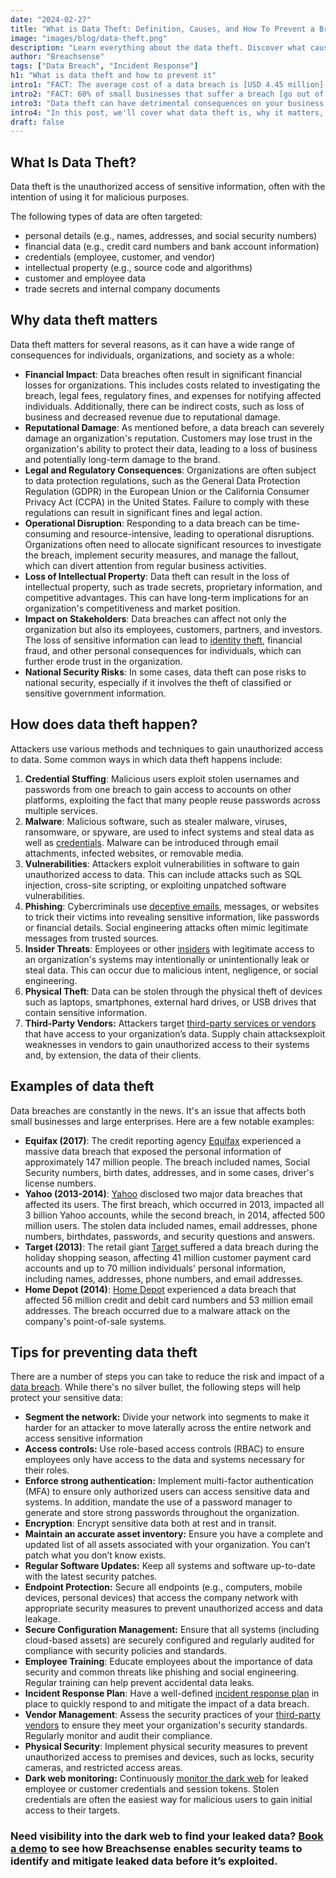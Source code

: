 ```yaml
---
date: "2024-02-27"
title: "What is Data Theft: Definition, Causes, and How To Prevent a Breach"
image: "images/blog/data-theft.png"
description: "Learn everything about the data theft. Discover what causes data theft, why it matters and how to prevent it." 
author: "Breachsense"
tags: ["Data Breach", "Incident Response"]
h1: "What is data theft and how to prevent it"
intro1: "FACT: The average cost of a data breach is [USD 4.45 million](https://www.ibm.com/reports/data-breach)."
intro2: "FACT: 60% of small businesses that suffer a breach [go out of business](https://www.cnbc.com/2019/10/13/cyberattacks-cost-small-companies-200k-putting-many-out-of-business.html) within six months."
intro3: "Data theft can have detrimental consequences on your business."
intro4: "In this post, we'll cover what data theft is, why it matters, how it happens, and what you can do to prevent a breach."
draft: false
---
```

## What Is Data Theft?

Data theft is the unauthorized access of sensitive information, often with the intention of using it for malicious purposes.

The following types of data are often targeted:

- personal details (e.g., names, addresses, and social security numbers)
- financial data (e.g., credit card numbers and bank account information)
- credentials (employee, customer, and vendor)
- intellectual property (e.g., source code and algorithms)
- customer and employee data
- trade secrets and internal company documents

## Why data theft matters

Data theft matters for several reasons, as it can have a wide range of consequences for individuals, organizations, and society as a whole:

- **Financial Impact**: Data breaches often result in significant financial losses for organizations. This includes costs related to investigating the breach, legal fees, regulatory fines, and expenses for notifying affected individuals. Additionally, there can be indirect costs, such as loss of business and decreased revenue due to reputational damage.
- **Reputational Damage**: As mentioned before, a data breach can severely damage an organization's reputation. Customers may lose trust in the organization's ability to protect their data, leading to a loss of business and potentially long-term damage to the brand.
- **Legal and Regulatory Consequences**: Organizations are often subject to data protection regulations, such as the General Data Protection Regulation (GDPR) in the European Union or the California Consumer Privacy Act (CCPA) in the United States. Failure to comply with these regulations can result in significant fines and legal action.
- **Operational Disruption**: Responding to a data breach can be time-consuming and resource-intensive, leading to operational disruptions. Organizations often need to allocate significant resources to investigate the breach, implement security measures, and manage the fallout, which can divert attention from regular business activities.
- **Loss of Intellectual Property**: Data theft can result in the loss of intellectual property, such as trade secrets, proprietary information, and competitive advantages. This can have long-term implications for an organization's competitiveness and market position.
- **Impact on Stakeholders**: Data breaches can affect not only the organization but also its employees, customers, partners, and investors. The loss of sensitive information can lead to [identity theft](https://www.breachsense.com/blog/dark-web-identity-theft/), financial fraud, and other personal consequences for individuals, which can further erode trust in the organization.
- **National Security Risks**: In some cases, data theft can pose risks to national security, especially if it involves the theft of classified or sensitive government information.

## How does data theft happen?

Attackers use various methods and techniques to gain unauthorized access to data. Some common ways in which data theft happens include:

1. **Credential Stuffing**: Malicious users exploit stolen usernames and passwords from one breach to gain access to accounts on other platforms, exploiting the fact that many people reuse passwords across multiple services.
2. **Malware**: Malicious software, such as stealer malware, viruses, ransomware, or spyware, are used to infect systems and steal data as well as [credentials](https://www.breachsense.com/blog/password-security-data-breach/). Malware can be introduced through email attachments, infected websites, or removable media.
3. **Vulnerabilities**: Attackers exploit vulnerabilities in software to gain unauthorized access to data. This can include attacks such as SQL injection, cross-site scripting, or exploiting unpatched software vulnerabilities.
4. **Phishing**: Cybercriminals use [deceptive emails](https://www.breachsense.com/blog/email-threat-types/), messages, or websites to trick their victims into revealing sensitive information, like passwords or financial details. Social engineering attacks often mimic legitimate messages from trusted sources.
5. **Insider Threats**: Employees or other [insiders](https://www.breachsense.com/blog/insider-threat/) with legitimate access to an organization's systems may intentionally or unintentionally leak or steal data. This can occur due to malicious intent, negligence, or social engineering.
6. **Physical Theft**: Data can be stolen through the physical theft of devices such as laptops, smartphones, external hard drives, or USB drives that contain sensitive information.
7. **Third-Party Vendors:** Attackers target [third-party services or vendors](https://www.breachsense.com/blog/prevent-third-party-data-breaches/) that have access to your organization’s data. Supply chain attacksexploit weaknesses in vendors to gain unauthorized access to their systems and, by extension, the data of their clients.

## Examples of data theft

Data breaches are constantly in the news. It's an issue that affects both small businesses and large enterprises. Here are a few notable examples:

- **Equifax (2017)**: The credit reporting agency [Equifax](https://www.breachsense.com/blog/equifax-data-breach/) experienced a massive data breach that exposed the personal information of approximately 147 million people. The breach included names, Social Security numbers, birth dates, addresses, and in some cases, driver's license numbers.
- **Yahoo (2013-2014)**: [Yahoo](https://www.breachsense.com/blog/data-breach-examples/) disclosed two major data breaches that affected its users. The first breach, which occurred in 2013, impacted all 3 billion Yahoo accounts, while the second breach, in 2014, affected 500 million users. The stolen data included names, email addresses, phone numbers, birthdates, passwords, and security questions and answers.
- **Target (2013)**: The retail giant [Target ](https://www.breachsense.com/blog/target-data-breach/)suffered a data breach during the holiday shopping season, affecting 41 million customer payment card accounts and up to 70 million individuals' personal information, including names, addresses, phone numbers, and email addresses.
- **Home Depot (2014)**: [Home Depot](https://www.breachsense.com/blog/home-depot-data-breach/) experienced a data breach that affected 56 million credit and debit card numbers and 53 million email addresses. The breach occurred due to a malware attack on the company's point-of-sale systems.

## Tips for preventing data theft

There are a number of steps you can take to reduce the risk and impact of a [data breach](https://www.breachsense.com/blog/data-breach-detection-tools/). While there's no silver bullet, the following steps will help protect your sensitive data:

- **Segment the network:** Divide your network into segments to make it harder for an attacker to move laterally across the entire network and access sensitive information
- **Access controls:** Use role-based access controls (RBAC) to ensure employees only have access to the data and systems necessary for their roles.
- **Enforce strong authentication:** Implement multi-factor authentication (MFA) to ensure only authorized users can access sensitive data and systems. In addition, mandate the use of a password manager to generate and store strong passwords throughout the organization.
- **Encryption**: Encrypt sensitive data both at rest and in transit.
- **Maintain an accurate asset inventory:** Ensure you have a complete and updated list of all assets associated with your organization. You can’t patch what you don’t know exists.
- **Regular Software Updates:** Keep all systems and software up-to-date with the latest security patches.
- **Endpoint Protection:** Secure all endpoints (e.g., computers, mobile devices, personal devices) that access the company network with appropriate security measures to prevent unauthorized access and data leakage.
- **Secure Configuration Management:** Ensure that all systems (including cloud-based assets) are securely configured and regularly audited for compliance with security policies and standards.
- **Employee Training**: Educate employees about the importance of data security and common threats like phishing and social engineering. Regular training can help prevent accidental data leaks.
- **Incident Response Plan**: Have a well-defined [incident response plan](https://www.breachsense.com/blog/data-breach-response/) in place to quickly respond to and mitigate the impact of a data breach.
- **Vendor Management**: Assess the security practices of your [third-party vendors](https://www.breachsense.com/blog/third-party-data-risk/) to ensure they meet your organization's security standards. Regularly monitor and audit their compliance.
- **Physical Security**: Implement physical security measures to prevent unauthorized access to premises and devices, such as locks, security cameras, and restricted access areas.
- **Dark web monitoring:** Continuously [monitor the dark web](https://www.breachsense.com/data-breach-software/) for leaked employee or customer credentials and session tokens. Stolen credentials are often the easiest way for malicious users to gain initial access to their targets.

### Need visibility into the dark web to find your leaked data? [Book a demo](https://www.breachsense.com/book-demo/) to see how Breachsense enables security teams to identify and mitigate leaked data before it’s exploited.
